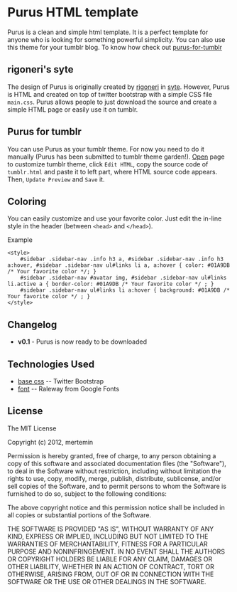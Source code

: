 # Purus HTML template
Purus is a clean and simple html template. It is a perfect template for anyone who is looking for something powerful simplicity. You can also use this theme for your tumblr blog. To know how check out [purus-for-tumblr](#purus-for-tumblr)

## rigoneri's syte
The design of Purus is originally created by [rigoneri](http://github.com/rigoneri/) in [syte](http://github.com/rigoneri/syte/). However, Purus is HTML and created on top of twitter bootstrap with a simple CSS file ```main.css```. Purus allows people to just download the source and create a simple HTML page or easily use it on tumblr.

## Purus for tumblr
You can use Purus as your tumblr theme. For now you need to do it manually (Purus has been submitted to tumblr theme garden!). [Open](http://www.tumblr.com/customize) page to customize tumblr theme, click ```Edit HTML```, copy the source code of ```tumblr.html``` and paste it to left part, where HTML source code appears. Then, ```Update Preview``` and ```Save``` it.

## Coloring
You can easily customize and use your favorite color. Just edit the in-line style in the header (between ```<head>``` and ```</head>```).

Example
```
<style>
	#sidebar .sidebar-nav .info h3 a, #sidebar .sidebar-nav .info h3 a:hover, #sidebar .sidebar-nav ul#links li a, a:hover { color: #01A9DB /* Your favorite color */; }
	#sidebar .sidebar-nav #avatar img, #sidebar .sidebar-nav ul#links li.active a { border-color: #01A9DB /* Your favorite color */ ; }
	#sidebar .sidebar-nav ul#links li a:hover { background: #01A9DB /* Your favorite color */ ; }
</style>
```

## Changelog
* **v0.1** - Purus is now ready to be downloaded

## Technologies Used
* [base css](http://twitter.github.com/bootstrap/) -- Twitter Bootstrap
* [font](http://www.google.com/webfonts/specimen/Raleway) -- Raleway from Google Fonts

## License

The MIT License

Copyright (c) 2012, mertemin

Permission is hereby granted, free of charge, to any person obtaining a copy
of this software and associated documentation files (the "Software"), to deal
in the Software without restriction, including without limitation the rights
to use, copy, modify, merge, publish, distribute, sublicense, and/or sell
copies of the Software, and to permit persons to whom the Software is
furnished to do so, subject to the following conditions:

The above copyright notice and this permission notice shall be included in
all copies or substantial portions of the Software.

THE SOFTWARE IS PROVIDED "AS IS", WITHOUT WARRANTY OF ANY KIND, EXPRESS OR
IMPLIED, INCLUDING BUT NOT LIMITED TO THE WARRANTIES OF MERCHANTABILITY,
FITNESS FOR A PARTICULAR PURPOSE AND NONINFRINGEMENT. IN NO EVENT SHALL THE
AUTHORS OR COPYRIGHT HOLDERS BE LIABLE FOR ANY CLAIM, DAMAGES OR OTHER
LIABILITY, WHETHER IN AN ACTION OF CONTRACT, TORT OR OTHERWISE, ARISING FROM,
OUT OF OR IN CONNECTION WITH THE SOFTWARE OR THE USE OR OTHER DEALINGS IN
THE SOFTWARE.
